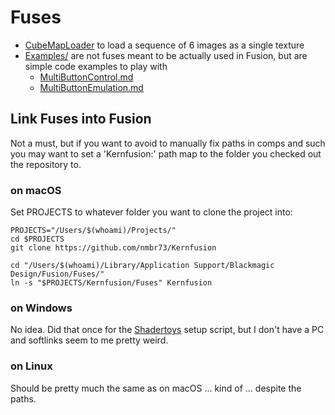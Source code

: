 # Fuses

- [CubeMapLoader](CubeMapLoader.md) to load a sequence of 6 images as a single texture
- [Examples/](Examples/README.md) are not fuses meant to be actually used in Fusion, but are simple code examples to play with
  - [MultiButtonControl.md](Examples/MultiButtonControl.md)
  - [MultiButtonEmulation.md](Examples/MultiButtonEmulation.md)

## Link Fuses into Fusion

Not a must, but if you want to avoid to manually fix paths in comps and such you may want to set a 'Kernfusion:' path map to the folder you checked out the repository to.

### on macOS

Set PROJECTS to whatever folder you want to clone the project into:

    PROJECTS="/Users/$(whoami)/Projects/"
    cd $PROJECTS
    git clone https://github.com/nmbr73/Kernfusion

    cd "/Users/$(whoami)/Library/Application Support/Blackmagic Design/Fusion/Fuses/"
    ln -s "$PROJECTS/Kernfusion/Fuses" Kernfusion

### on Windows

No idea. Did that once for the [Shadertoys](https://nmbr73.github.io/Shadertoys/) setup script, but I don't have a PC and softlinks seem to me pretty weird.

### on Linux

Should be pretty much the same as on macOS ... kind of ... despite the paths.
